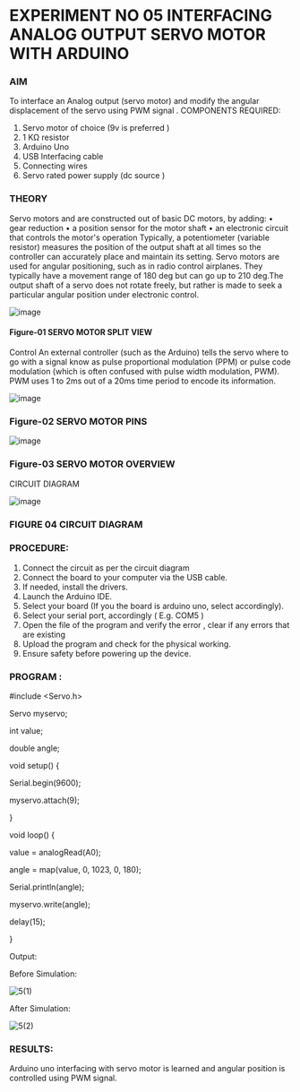 # EXPERIMENT NO 05 INTERFACING ANALOG OUTPUT SERVO MOTOR WITH ARDUINO

### AIM
To interface an Analog output (servo motor) and modify the angular displacement of the servo using PWM signal .
COMPONENTS REQUIRED:
1.	Servo motor of choice (9v is preferred )
2.	1 KΩ resistor 
3.	Arduino Uno 
4.	USB Interfacing cable 
5.	Connecting wires 
6.	Servo rated power supply (dc source )


### THEORY
Servo motors and are constructed out of basic DC motors, by adding:
•	 gear reduction
•	 a position sensor for the motor shaft
•	 an electronic circuit that controls the motor's operation
Typically, a potentiometer (variable resistor) measures the position of the output shaft at all times so the controller can accurately place and maintain its setting.
Servo motors are used for angular positioning, such as in radio control airplanes.  They typically have a movement range of 180 deg but can go up to 210 deg.The output shaft of a servo does not rotate freely, but rather is made to seek a particular angular position under electronic control. 


![image](https://user-images.githubusercontent.com/36288975/163544439-1f477927-fcd4-42f0-9ce4-c863fdbf1210.png)



#### Figure-01 SERVO MOTOR SPLIT VIEW 
Control 
An external controller (such as the Arduino) tells the servo where to go with a signal know as pulse proportional modulation (PPM) or pulse code modulation (which is often confused with pulse width modulation, PWM). PWM uses 1 to 2ms out of a 20ms time period to encode its information.
 
 
 ![image](https://user-images.githubusercontent.com/36288975/163544482-3027136f-7135-4f3d-a23f-8dc2fe04194d.png)

### Figure-02 SERVO MOTOR PINS

 ![image](https://user-images.githubusercontent.com/36288975/163544513-ca497421-e6ba-4f91-871f-5cfba77f22a8.png)


### Figure-03 SERVO MOTOR OVERVIEW 

 


 





CIRCUIT DIAGRAM
 
 
 ![image](https://user-images.githubusercontent.com/36288975/163544618-6eb8a7b5-7f1a-428a-8d9f-fd899b145efb.png)

### FIGURE 04 CIRCUIT DIAGRAM

### PROCEDURE:
1.	Connect the circuit as per the circuit diagram 
2.	Connect the board to your computer via the USB cable.
3.	If needed, install the drivers.
4.	Launch the Arduino IDE.
5.	Select your board (If you the board is arduino uno, select accordingly).
6.	Select your serial port, accordingly ( E.g. COM5 )
7.	Open the file of the program  and verify the error , clear if any errors that are existing 
8.	Upload the program and check for the physical working. 
9.	Ensure safety before powering up the device.


### PROGRAM :

#include <Servo.h>

Servo myservo;

int value;

double angle;

void setup()
{

  Serial.begin(9600);
  
  myservo.attach(9);
  
}

void loop()
{

  value = analogRead(A0);
  
  angle = map(value, 0, 1023, 0, 180);
  
  Serial.println(angle);
  
  myservo.write(angle);
  
  delay(15);
  
}

Output:

Before Simulation:


 

![5(1)](https://github.com/Vijayalakshmi230/EXPERIMENT-NO--05-INTERFACING-ANALOG-OUTPUT-SERVO-MOTOR-WITH-ARDUINO-/assets/127175503/836d95ff-864e-4e49-867a-9eb4459881f3)





After Simulation:




![5(2)](https://github.com/Vijayalakshmi230/EXPERIMENT-NO--05-INTERFACING-ANALOG-OUTPUT-SERVO-MOTOR-WITH-ARDUINO-/assets/127175503/325b22f3-e52d-44ca-a5c1-6291e8747f65)








### RESULTS: 
Arduino uno interfacing with servo motor is learned and angular position is controlled using PWM signal.
